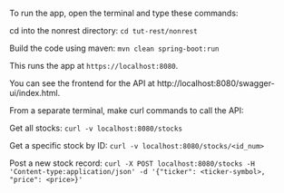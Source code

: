To run the app, open the terminal and type these commands:

cd into the nonrest directory:
`cd tut-rest/nonrest`

Build the code using maven:
`mvn clean spring-boot:run`

This runs the app at `https://localhost:8080`.

You can see the frontend for the API at http://localhost:8080/swagger-ui/index.html.

From a separate terminal, make curl commands to call the API:

Get all stocks:
`curl -v localhost:8080/stocks`

Get a specific stock by ID:
`curl -v localhost:8080/stocks/<id_num>`

Post a new stock record:
`curl -X POST localhost:8080/stocks -H 'Content-type:application/json' -d '{"ticker": <ticker-symbol>, "price": <price>}'`